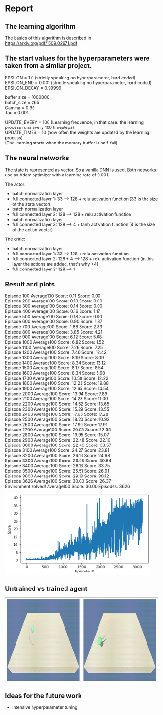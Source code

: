 # Report

## The learning algorithm

The basics of this algorithm is described in https://arxiv.org/pdf/1509.02971.pdf

The start values for the hyperparameters were taken from a similar project. 
---
EPSILON = 1.0  (strictly speaking no hyperparameter, hard coded)  
EPSILON_END = 0.001  (strictly speaking no hyperparameter, hard coded)  
EPSILON_DECAY = 0.99999    
  
buffer size = 1000000  
batch_size = 265  
Gamma = 0.99  
Tau = 0.001  

UPDATE_EVERY = 100 (Learning frequence, in that case: the learning process runs every 100 timesteps)  
UPDATE_TIMES = 10 (how often the weights are updated by the learning process)  
(The learning starts when the memory buffer is half-full)  
 

The neural networks
---
The state is represented as vector. So a vanilla DNN is used.
Both networks use an Adam optimizer with a learning rate of 0.001.

The actor:
- batch normalization layer
- full connected layer 1: 33  --> 128 + relu activation function
  (33 is the size of the state vector)
- batch normalization layer
- full connected layer 2: 128 --> 128 + relu activation function
- batch normalization layer
- full connected layer 3: 128 --> 4 + tanh activation function
  (4 is the size of the action vector)
  

The critic:
- batch normalization layer
- full connected layer 1: 33 --> 128 + relu activation function
- full connected layer 2: 128 + 4 --> 128 + relu activation function
  (in this layer the actions are added. that's why +4)
- full connected layer 3: 128 --> 1



## Result and plots

Episode 100  	Average100  Score: 0.11	Score: 0.00  
Episode 200  	Average100 Score: 0.10	Score: 0.00  
Episode 300  	Average100 Score: 0.14	Score: 0.00  
Episode 400  	Average100 Score: 0.16	Score: 1.17  
Episode 500  	Average100 Score: 0.18	Score: 0.00  
Episode 600  	Average100 Score: 0.90	Score: 1.37  
Episode 700  	Average100 Score: 1.88	Score: 2.83  
Episode 800  	Average100 Score: 3.85	Score: 4.21  
Episode 900	  Average100 Score: 6.12	Score: 5.68  
Episode 1000	Average100 Score: 6.82	Score: 1.52  
Episode 1100	Average100 Score: 7.26	Score: 7.25  
Episode 1200	Average100 Score: 7.46	Score: 12.42  
Episode 1300	Average100 Score: 8.19	Score: 8.09  
Episode 1400	Average100 Score: 8.34	Score: 13.12  
Episode 1500	Average100 Score: 8.17	Score: 8.54  
Episode 1600	Average100 Score: 8.34	Score: 5.68  
Episode 1700	Average100 Score: 10.50	Score: 12.22  
Episode 1800	Average100 Score: 12.23	Score: 19.88  
Episode 1900	Average100 Score: 12.65	Score: 14.54  
Episode 2000	Average100 Score: 13.94	Score: 7.89  
Episode 2100	Average100 Score: 14.23	Score: 11.00  
Episode 2200	Average100 Score: 14.52	Score: 13.65  
Episode 2300	Average100 Score: 15.29	Score: 13.55  
Episode 2400	Average100 Score: 17.08	Score: 17.28  
Episode 2500	Average100 Score: 18.20	Score: 10.92  
Episode 2600	Average100 Score: 17.90	Score: 17.91  
Episode 2700	Average100 Score: 20.05	Score: 22.55  
Episode 2800	Average100 Score: 19.95	Score: 15.07  
Episode 2900	Average100 Score: 22.48	Score: 22.10  
Episode 3000	Average100 Score: 22.43	Score: 33.57  
Episode 3100	Average100 Score: 24.27	Score: 23.81  
Episode 3200	Average100 Score: 26.16	Score: 24.98  
Episode 3300	Average100 Score: 26.95	Score: 39.64  
Episode 3400	Average100 Score: 26.13	Score: 33.75  
Episode 3500	Average100 Score: 25.51	Score: 26.91  
Episode 3600	Average100 Score: 29.13	Score: 30.12  
Episode 3626	Average100 Score: 30.00	Score: 26.37  
Environment solved! 	Average100 Score: 30.00	Episodes: 3626

 

<img src="https://github.com/SibHusky/DDPG-Reacher-ContinuousControl/blob/master/result_plot.png" width="480" height="270" />

## Untrained vs trained agent

| <img src="https://github.com/SibHusky/DDPG-Reacher-ContinuousControl/blob/master/gifs/Reacher_untrained.gif" width="480" height="270" /> | <img src="https://github.com/SibHusky/DDPG-Reacher-ContinuousControl/blob/master/gifs/Reacher_trained.gif" width="480" height="270" />  |
|---|---|

## Ideas for the future work
- intensive hyperparameter tuning
